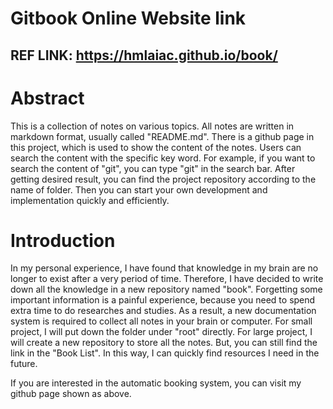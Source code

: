 # Gitbook Online Website link

## REF LINK: https://hmlaiac.github.io/book/

# Abstract

This is a collection of notes on various topics. All notes are written in markdown format, usually called "README.md".
There is a github page in this project, which is used to show the content of the notes. Users can search the content
with the specific key word. For example, if you want to search the content of "git", you can type "git" in the search
bar.
After getting desired result, you can find the project repository according to the name of folder. Then you can start
your own development and implementation quickly and efficiently.

# Introduction

In my personal experience, I have found that knowledge in my brain are no longer to exist after a very period of time.
Therefore, I have decided to write down all the knowledge in a new repository named "book". Forgetting some important
information is
a painful experience, because you need to spend extra time to do researches and studies. As a
result,
a new documentation system is required to collect all notes in your brain or computer. For small project, I will put
down the
folder
under "root" directly. For large project, I will create a new repository to store all the notes. But, you can still find
the link in the "Book List". In this way, I can
quickly find resources I need in the future.

If you are interested in the automatic booking system, you can visit my github page shown as above.

